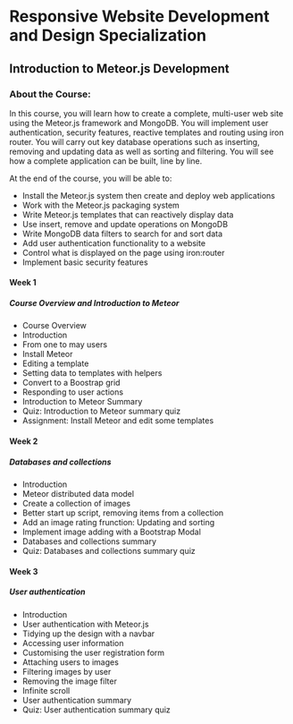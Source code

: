 # Responsive Website Development and Design Specialization
## Introduction to Meteor.js Development
### About the Course:
In this course, you will learn how to create a complete, multi-user web site using the Meteor.js framework and MongoDB. You will implement user authentication, security features, reactive templates and routing using iron router. You will carry out key database operations such as inserting, removing and updating data as well as sorting and filtering. You will see how a complete application can be built, line by line.

At the end of the course, you will be able to:
- Install the Meteor.js system then create and deploy web applications
- Work with the Meteor.js packaging system
- Write Meteor.js templates that can reactively display data
- Use insert, remove and update operations on MongoDB
- Write MongoDB data filters to search for and sort data
- Add  user authentication functionality to a website
- Control what is displayed on the page using iron:router
- Implement basic security features

#### Week 1
##### Course Overview and Introduction to Meteor
- Course Overview
- Introduction
- From one to may users
- Install Meteor
- Editing a template
- Setting data to templates with helpers
- Convert to a Boostrap grid
- Responding to user actions
- Introduction to Meteor Summary
- Quiz: Introduction to Meteor summary quiz
- Assignment: Install Meteor and edit some templates

#### Week 2
##### Databases and collections
- Introduction
- Meteor distributed data model
- Create a collection of images
- Better start up script, removing items from a collection
- Add an image rating frunction: Updating and sorting
- Implement image adding with a Bootstrap Modal
- Databases and collections summary
- Quiz: Databases and collections summary quiz

#### Week 3
##### User authentication
- Introduction
- User authentication with Meteor.js
- Tidying up the design with a navbar
- Accessing user information
- Customising the user registration form
- Attaching users to images
- Filtering images by user
- Removing the image filter
- Infinite scroll
- User authentication summary
- Quiz: User authentication summary quiz
